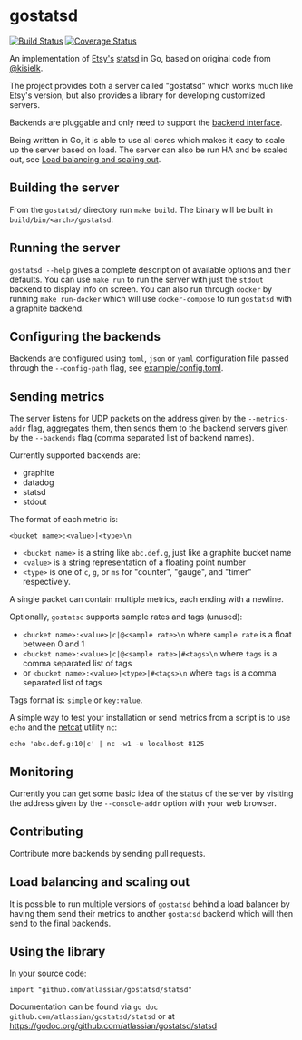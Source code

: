 gostatsd
========

[![Build Status](https://travis-ci.org/atlassian/gostatsd.svg?branch=master)](https://travis-ci.org/atlassian/gostatsd)
[![Coverage Status](https://coveralls.io/repos/github/atlassian/gostatsd/badge.svg?branch=master)](https://coveralls.io/github/atlassian/gostatsd?branch=master)

An implementation of [Etsy's][etsy] [statsd][statsd] in Go,
based on original code from [@kisielk](https://github.com/kisielk/).

The project provides both a server called "gostatsd" which works much like
Etsy's version, but also provides a library for developing customized servers.

Backends are pluggable and only need to support the [backend interface](backend/backend.go).

Being written in Go, it is able to use all cores which makes it easy to scale up the
server based on load. The server can also be run HA and be scaled out, see
[Load balancing and scaling out](https://github.com/atlassian/gostatsd#load-balancing-and-scaling-out).


Building the server
-------------------
From the `gostatsd/` directory run `make build`. The binary will be built in `build/bin/<arch>/gostatsd`.


Running the server
------------------
`gostatsd --help` gives a complete description of available options and their
defaults. You can use `make run` to run the server with just the `stdout` backend
to display info on screen.
You can also run through `docker` by running `make run-docker` which will use `docker-compose`
to run `gostatsd` with a graphite backend.

Configuring the backends
------------------------
Backends are configured using `toml`, `json` or `yaml` configuration file passed through
the `--config-path` flag, see [example/config.toml](example/config.toml).


Sending metrics
---------------
The server listens for UDP packets on the address given by the `--metrics-addr` flag,
aggregates them, then sends them to the backend servers given by the `--backends`
flag (comma separated list of backend names).

Currently supported backends are:

* graphite
* datadog
* statsd
* stdout

The format of each metric is:

    <bucket name>:<value>|<type>\n

* `<bucket name>` is a string like `abc.def.g`, just like a graphite bucket name
* `<value>` is a string representation of a floating point number
* `<type>` is one of `c`, `g`, or `ms` for "counter", "gauge", and "timer"
respectively.

A single packet can contain multiple metrics, each ending with a newline.

Optionally, `gostatsd` supports sample rates and tags (unused):

* `<bucket name>:<value>|c|@<sample rate>\n` where `sample rate` is a float between 0 and 1
* `<bucket name>:<value>|c|@<sample rate>|#<tags>\n` where `tags` is a comma separated list of tags
* or `<bucket name>:<value>|<type>|#<tags>\n` where `tags` is a comma separated list of tags

Tags format is: `simple` or `key:value`.


A simple way to test your installation or send metrics from a script is to use
`echo` and the [netcat][netcat] utility `nc`:

    echo 'abc.def.g:10|c' | nc -w1 -u localhost 8125

Monitoring
----------
Currently you can get some basic idea of the status of the server by visiting the
address given by the `--console-addr` option with your web browser.

Contributing
------------
Contribute more backends by sending pull requests.

Load balancing and scaling out
------------------------------
It is possible to run multiple versions of `gostatsd` behind a load balancer by having them
send their metrics to another `gostatsd` backend which will then send to the final backends.

Using the library
-----------------
In your source code:

    import "github.com/atlassian/gostatsd/statsd"

Documentation can be found via `go doc github.com/atlassian/gostatsd/statsd` or at
https://godoc.org/github.com/atlassian/gostatsd/statsd

[etsy]: http://www.etsy.com
[statsd]: http://www.github.com/etsy/statsd
[netcat]: http://netcat.sourceforge.net/
